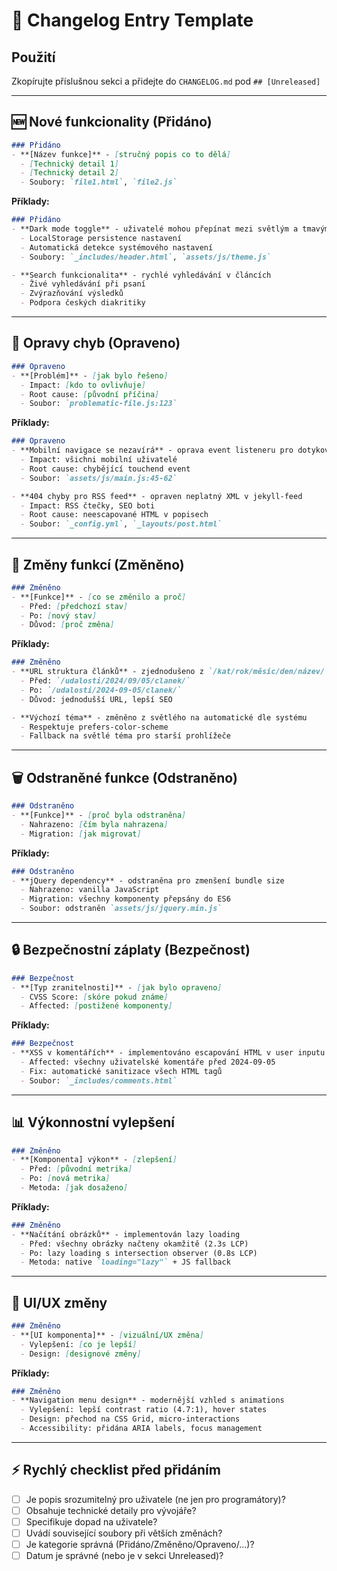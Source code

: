 # 📝 Changelog Entry Template

## Použití
Zkopírujte příslušnou sekci a přidejte do `CHANGELOG.md` pod `## [Unreleased]`

---

## 🆕 Nové funkcionality (Přidáno)

```markdown
### Přidáno
- **[Název funkce]** - [stručný popis co to dělá]
  - [Technický detail 1]  
  - [Technický detail 2]
  - Soubory: `file1.html`, `file2.js`
```

**Příklady:**
```markdown
### Přidáno
- **Dark mode toggle** - uživatelé mohou přepínat mezi světlým a tmavým motivem
  - LocalStorage persistence nastavení
  - Automatická detekce systémového nastavení  
  - Soubory: `_includes/header.html`, `assets/js/theme.js`

- **Search funkcionalita** - rychlé vyhledávání v článcích
  - Živé vyhledávání při psaní
  - Zvýrazňování výsledků
  - Podpora českých diakritiky
```

---

## 🔧 Opravy chyb (Opraveno) 

```markdown
### Opraveno
- **[Problém]** - [jak bylo řešeno]
  - Impact: [kdo to ovlivňuje]
  - Root cause: [původní příčina]
  - Soubor: `problematic-file.js:123`
```

**Příklady:**
```markdown
### Opraveno  
- **Mobilní navigace se nezavírá** - oprava event listeneru pro dotykové obrazovky
  - Impact: všichni mobilní uživatelé
  - Root cause: chybějící touchend event
  - Soubor: `assets/js/main.js:45-62`

- **404 chyby pro RSS feed** - opraven neplatný XML v jekyll-feed
  - Impact: RSS čtečky, SEO boti
  - Root cause: neescapované HTML v popisech
  - Soubor: `_config.yml`, `_layouts/post.html`
```

---

## 🔄 Změny funkcí (Změněno)

```markdown
### Změněno
- **[Funkce]** - [co se změnilo a proč]
  - Před: [předchozí stav]
  - Po: [nový stav] 
  - Důvod: [proč změna]
```

**Příklady:**
```markdown
### Změněno
- **URL struktura článků** - zjednodušeno z `/kat/rok/měsíc/den/název/` na `/kat/rok-měsíc-den/název/`
  - Před: `/udalosti/2024/09/05/clanek/`
  - Po: `/udalosti/2024-09-05/clanek/`
  - Důvod: jednodušší URL, lepší SEO

- **Výchozí téma** - změněno z světlého na automatické dle systému
  - Respektuje prefers-color-scheme
  - Fallback na světlé téma pro starší prohlížeče
```

---

## 🗑️ Odstraněné funkce (Odstraněno)

```markdown
### Odstraněno
- **[Funkce]** - [proč byla odstraněna]
  - Nahrazeno: [čím byla nahrazena]
  - Migration: [jak migrovat]
```

**Příklady:**
```markdown
### Odstraněno
- **jQuery dependency** - odstraněna pro zmenšení bundle size
  - Nahrazeno: vanilla JavaScript
  - Migration: všechny komponenty přepsány do ES6
  - Soubor: odstraněn `assets/js/jquery.min.js`
```

---

## 🔒 Bezpečnostní záplaty (Bezpečnost)

```markdown
### Bezpečnost
- **[Typ zranitelnosti]** - [jak bylo opraveno]
  - CVSS Score: [skóre pokud známe]
  - Affected: [postižené komponenty]
```

**Příklady:**
```markdown
### Bezpečnost
- **XSS v komentářích** - implementováno escapování HTML v user inputu
  - Affected: všechny uživatelské komentáře před 2024-09-05
  - Fix: automatické sanitizace všech HTML tagů
  - Soubor: `_includes/comments.html`
```

---

## 📊 Výkonnostní vylepšení

```markdown  
### Změněno
- **[Komponenta] výkon** - [zlepšení]
  - Před: [původní metrika]
  - Po: [nová metrika]
  - Metoda: [jak dosaženo]
```

**Příklady:**
```markdown
### Změněno
- **Načítání obrázků** - implementován lazy loading
  - Před: všechny obrázky načteny okamžitě (2.3s LCP)
  - Po: lazy loading s intersection observer (0.8s LCP) 
  - Metoda: native `loading="lazy"` + JS fallback
```

---

## 🎨 UI/UX změny

```markdown
### Změněno  
- **[UI komponenta]** - [vizuální/UX změna]
  - Vylepšení: [co je lepší]
  - Design: [designové změny]
```

**Příklady:**
```markdown
### Změněno
- **Navigation menu design** - modernější vzhled s animations
  - Vylepšení: lepší contrast ratio (4.7:1), hover states
  - Design: přechod na CSS Grid, micro-interactions
  - Accessibility: přidána ARIA labels, focus management
```

---

## ⚡ Rychlý checklist před přidáním

- [ ] Je popis srozumitelný pro uživatele (ne jen pro programátory)?
- [ ] Obsahuje technické detaily pro vývojáře?
- [ ] Specifikuje dopad na uživatele?
- [ ] Uvádí související soubory při větších změnách?
- [ ] Je kategorie správná (Přidáno/Změněno/Opraveno/...)?
- [ ] Datum je správné (nebo je v sekci Unreleased)?